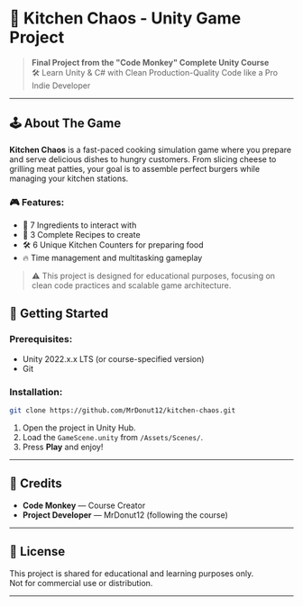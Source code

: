 
# 🍔 Kitchen Chaos - Unity Game Project

> **Final Project from the "Code Monkey" Complete Unity Course**  
> 🛠 Learn Unity & C# with Clean Production-Quality Code like a Pro Indie Developer

---

## 🕹 About The Game
**Kitchen Chaos** is a fast-paced cooking simulation game where you prepare and serve delicious dishes to hungry customers. From slicing cheese to grilling meat patties, your goal is to assemble perfect burgers while managing your kitchen stations.

### 🎮 Features:
- 🧀 7 Ingredients to interact with
- 🍔 3 Complete Recipes to create
- 🛠 6 Unique Kitchen Counters for preparing food
- 🔥 Time management and multitasking gameplay

> ⚠️ This project is designed for educational purposes, focusing on clean code practices and scalable game architecture.



## 🚀 Getting Started

### Prerequisites:
- Unity 2022.x.x LTS (or course-specified version)
- Git

### Installation:
```bash
git clone https://github.com/MrDonut12/kitchen-chaos.git
```
1. Open the project in Unity Hub.
2. Load the `GameScene.unity` from `/Assets/Scenes/`.
3. Press **Play** and enjoy!

---

## 🤝 Credits
- **Code Monkey** — Course Creator  
- **Project Developer** — MrDonut12 (following the course)
---

## 📝 License
This project is shared for educational and learning purposes only.  
Not for commercial use or distribution.

---
